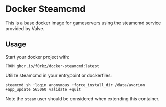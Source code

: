 # Docker Steamcmd

This is a base docker image for gameservers using the steamcmd service provided by Valve.

## Usage

Start your docker project with:

```
FROM ghcr.io/f0rkz/docker-steamcmd:latest
```

Utilize steamcmd in your entrypoint or dockerfiles:

```
steamcmd.sh +login anonymous +force_install_dir /data/avorion +app_update 565060 validate +quit
```

Note the `steam` user should be considered when extending this container.
